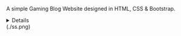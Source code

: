 <p>A simple Gaming Blog Website designed in HTML, CSS & Bootstrap.
  
</p>
<details>#A glimpse of it:</details>
<summary>
(./ss.png)
</summary>
